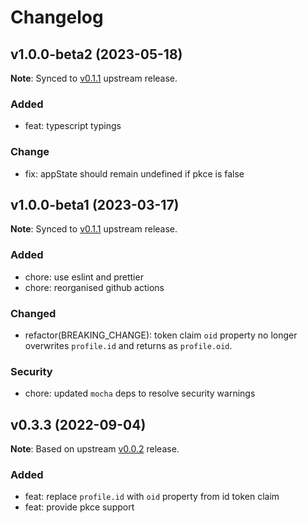 # Changelog

## v1.0.0-beta2 (2023-05-18)

**Note**: Synced to [v0.1.1](https://github.com/jaredhanson/passport-openidconnect/releases/tag/v0.1.1) upstream release.

### Added

- feat: typescript typings

### Change

- fix: appState should remain undefined if pkce is false

## v1.0.0-beta1 (2023-03-17)

**Note**: Synced to [v0.1.1](https://github.com/jaredhanson/passport-openidconnect/releases/tag/v0.1.1) upstream release.

### Added

- chore: use eslint and prettier
- chore: reorganised github actions

### Changed

- refactor(BREAKING_CHANGE): token claim `oid` property no longer overwrites `profile.id` and returns as `profile.oid`.

### Security

- chore: updated `mocha` deps to resolve security warnings

## v0.3.3 (2022-09-04)

**Note**: Based on upstream [v0.0.2](https://github.com/jaredhanson/passport-openidconnect/releases/tag/v0.0.2) release.

### Added

- feat: replace `profile.id` with `oid` property from id token claim
- feat: provide pkce support
